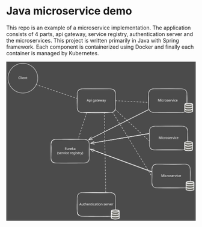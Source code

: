 # Java microservice demo

This repo is an example of a microservice implementation. The application consists of 4 parts, api gateway, service registry, authentication server and the microservices. This project is written primarily in Java with Spring framework. Each component is containerized using Docker and finally each container is managed by Kubernetes.

![Architecture diagram](architecture-diagram.svg)
